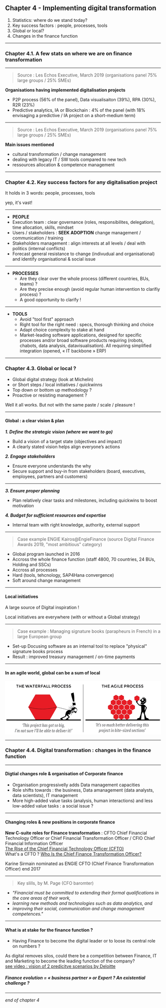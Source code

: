 ## Chapter 4 - Implementing digital transformation

1. Statistics: where do we stand today? 
2. Key success factors : people, processes, tools
3. Global or local?
4. Changes in the finance function

----

### Chapter 4.1. A few stats on where we are on finance transformation

----

> Source : Les Echos Executive, March 2019 (organisations panel 75% large groups / 25% SMEs)

**Organisations having implemented digitalisation projects**
- P2P process (56% of the panel), Data visualisaiton (39%), RPA (30%), R2R (23%)
- Predictive analytics, IA or Blockchain : 4% of the panel (with 18% envisaging a predictive / IA project on a short-medium term)

----

> Source : Les Echos Executive, March 2019 (organisations panel 75% large groups / 25% SMEs)

**Main issues mentioned**
- cultural transformation / change management
- dealing with legacy IT / SW tools compared to new tech
- ressources allocation & competence management      

----

### Chapter 4.2. Key success factors for any digitalisation project

It holds in 3 words: people, processes, tools   

yep, it's vast!

----

- **PEOPLE**      
 - Execution team : clear governance (roles, responsibilites, delegation), time allocation, skills, mindset
 - Users / stakeholders : **SEEK ADOPTION** change management / communication / training
 - Stakeholders management : align interests at all levels / deal with politics (internal conflicts)
 - Forecast general resistance to change (indivudual and organisational) and identify organisational & social issue

----

- **PROCESSES** 
  - Are they clear over the whole process (different countries, BUs, teams) ?
  - Are they precise enough (avoid regular human intervention to clarifiy process) ? 
  - A good opportunity to clarify !    

----

- **TOOLS**
  - Avoid "tool first" approach
  - Right tool for the right need : specs, thorough thinking and choice
  - Adapt choice complexity to stake at hand     
  - Market-leading software applications, designed for specific processes and/or broad software products requiring (robots, chabots, data analysis, datavisualisation). All requiring simplified integration (opened, « IT backbone » ERP)

----

### Chapter 4.3. Global or local ?  

- Global digital strategy (look at Michelin) 
- or Short steps / local initiatives / quickwinns 
- Top down or bottom up methodology ?
- Proactive or resisting management ?

Well it all works. But not with the same paste / scale / pleasure !

----

#### Global : a clear vision & plan      

***1. Define the strategic vision (where we want to go)***       
- Build a vision of a target state (objectives and impact)
- A clearly stated vision helps align everyone’s actions     


***2. Engage stakeholders***
- Ensure everyone understands the why
- Secure support and buy-in from stakeholders (board, executives, employees, partners and customers)

----

***3. Ensure proper planning***
- Plan relatively clear tasks and milestones, including quickwins to boost motivation      

***4. Budget for sufficient resources and expertise***
- Internal team with right knowledge, authority, external support

----

> Case example ENGIE Kairos@EngieFinance (source Digital Finance Awards 2019, "most ambitious" category)    

- Global program launched in 2016
- Accross the whole finance function (staff 4800, 70 countries, 24 BUs, Holding and SSCs)
- Accross all processes
- Hard (tools, tehcnology, SAP4Hana convergence)
- Soft around change management

----

#### Local initiatives

A large source of Digital inspiration !

Local initiatives are everywhere (with or without a Global strategy) 

----

> Case example : Managing signature books (parapheurs in French) in a large European group     

- Set-up Docusing software as an internal tool to replace "physical" signature books process   
- Result : improved treasury management / on-time payments

----

#### In an agile world, global can be a sum of local
<img src="images/agilevswaterfall.jpg" style="background:none; border:none; box-shadow:none;"/>

----

### Chapter 4.4. Digital transformation : changes in the finance function   

----

#### Digtial changes role & organisation of Corporate finance

- Organisation progressivelly adds Data management capacities 
- Role shifts towards : the business, Data amanagement (data analysts, data scientists), IT management
- More high-added value tasks (analysis, human interactions) and less low-added value tasks : a social issue ?

----

#### Changing roles & new positions in corporate finance     

**New C-suite roles for Finance transformation** : CFTO Chief Financial Technology Officer or Chief Financial Transformation Officer / CFIO Chief Financial Information Officer    
[The Rise of the Chief Financial Technology Officer (CFTO) ](http://www.kforceblog.com/uploads/docs/Spotlight_February.pdf)    
What's a CFTO ? [Who Is the Chief Finance Transformation Officer?](https://www.americanexpress.com/en-au/business/trends-and-insights/articles/who-is-the-chief-finance-transformation-officer/)

Karine Sirmain nominated as ENGIE CFTO (Chief Finance Transformation Officer) end 2017

----

> Key slills, by M. Page (CFO baromter)      
- *"Financial must be committed to extending their formal qualifications in the core areas of their work,* 
- *learning new methods and technologies such as data analytics, and* 
- *improving their social, communication and change management competences."*

----

#### What is at stake for the finance function ? 

- Having Finance to become the digital leader or to loose its central role on numbers ? 

As digital removes silos, could there be a competition between Finance, IT and Marketing to become the leading function of the company?     
[see video : vision of 2 predicitve scenarios by Deloitte](https://www.youtube.com/watch?v=hU2zyRKKZ5g)

##### Finance evolution = « business partner » or Expert ? An existential challenge ?  

----

*end of chapter 4*

